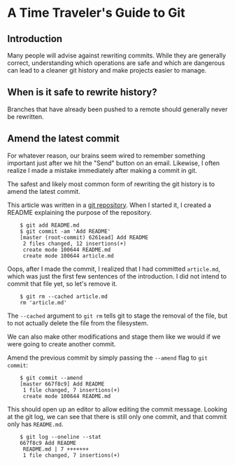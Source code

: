 # A Time Traveler's Guide to Git

## Introduction

Many people will advise against rewriting commits. While they are generally correct, understanding which operations are safe and which are dangerous can lead to a cleaner git history and make projects easier to manage.

## When is it safe to rewrite history?

Branches that have already been pushed to a remote should generally never be rewritten.

## Amend the latest commit

For whatever reason, our brains seem wired to remember something important just after we hit the "Send" button on an email. Likewise, I often realize I made a mistake immediately after making a commit in git.

The safest and likely most common form of rewriting the git history is to amend the latest commit.

This article was written in a [git repository](https://github.com/bkeepers/git-history). When I started it, I created a README explaining the purpose of the repository.

		$ git add README.md
		$ git commit -am 'Add README'
		[master (root-commit) 6261ead] Add README
		 2 files changed, 12 insertions(+)
		 create mode 100644 README.md
		 create mode 100644 article.md

Oops, after I made the commit, I realized that I had committed `article.md`, which was just the first few sentences of the introduction. I did not intend to commit that file yet, so let's remove it.

		$ git rm --cached article.md
		rm 'article.md'

The `--cached` argument to `git rm` tells git to stage the removal of the file, but to not actually delete the file from the filesystem.

We can also make other modifications and stage them like we would if we were going to create another commit.

Amend the previous commit by simply passing the `--amend` flag to `git commit`:

		$ git commit --amend
		[master 667f8c9] Add README
		 1 file changed, 7 insertions(+)
		 create mode 100644 README.md

This should open up an editor to allow editing the commit message. Looking at the git log, we can see that there is still only one commit, and that commit only has `README.md`.

		$ git log --oneline --stat
		667f8c9 Add README
		 README.md | 7 +++++++
		 1 file changed, 7 insertions(+)
